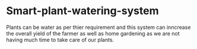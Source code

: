 # Smart-plant-watering-system
Plants can be water as per thier requirement and this system can inncrease the overall yield of the farmer as well as home gardening as we are not having much time to take care of our plants.
